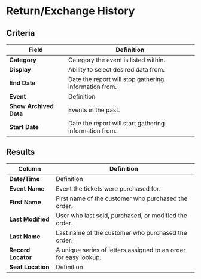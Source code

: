 # Return/Exchange History

## Criteria

| **Field** | **Definition** |
| --- | --- |
| **Category** | Category the event is listed within. |
| **Display** | Ability to select desired data from. |
| **End Date** | Date the report will stop gathering information from. |
| **Event** | Definition |
| **Show Archived Data** | Events in the past. |
| **Start Date** | Date the report will start gathering information from. |

## Results

| **Column** | **Definition** |
| --- | --- |
| **Date/Time** | Definition |
| **Event Name** | Event the tickets were purchased for. |
| **First Name** | First name of the customer who purchased the order. |
| **Last Modified** | User who last sold, purchased, or modified the order. |
| **Last Name** | Last name of the customer who purchased the order. |
| **Record Locator** | A unique series of letters assigned to an order for easy lookup. |
| **Seat Location** | Definition |

